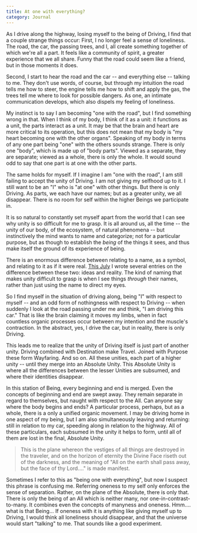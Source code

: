 ```yaml
---
title: At one with everything?
category: Journal
---
```


As I drive along the highway, losing myself to the being of Driving, I
find that a couple strange things occur: First, I no longer feel a sense
of loneliness.  The road, the car, the passing trees, and I, all create
something together of which we're all a part.  It feels like a community
of spirit, a greater experience that we all share.  Funny that the road
could seem like a friend, but in those moments it does.

Second, I start to hear the road and the car -- and everything else --
talking to me.  They don't use words, of course, but through my
intuition the road tells me how to steer, the engine tells me how to
shift and apply the gas, the trees tell me where to look for possible
dangers.  As one, an intimate communication develops, which also dispels
my feeling of loneliness.

My instinct is to say I am becoming "one with the road", but I find
something wrong in that.  When I think of my body, I think of it as a
unit: it functions as a unit, the parts interact as a unit.  It may be
that the brain and heart are more critical to its operation, but this
does not mean that my body is "my heart becoming one with the other
organs".  Speaking of my body in terms of any one part being "one" with
the others sounds strange.  There is only one "body", which is made up
of "body parts".  Viewed as a separate, they are separate; viewed as a
whole, there is only the whole.  It would sound odd to say that one part
is at one with the other parts.

The same holds for myself.  If I imagine I am "one with the road", I am
still failing to accept the unity of Driving.  I am not giving my
selfhood up to it.  I still want to be an "I" who is "at one" with other
things.  But there is only Driving.  As parts, we each have our names;
but as a greater unity, we all disappear.  There is no room for self
within the higher Beings we participate in.

It is so natural to constantly set myself apart from the world that I
can see why unity is so difficult for me to grasp.  It is all around us,
all the time -- the unity of our body, of the ecosystem, of natural
phenomena -- but instinctively the mind wants to name and categorize;
not for a particular purpose, but as though to establish the *being* of
the things it sees, and thus make itself the ground of its experience of
being.

There is an enormous difference between relating to a name, as a symbol,
and relating to it as if it were real.  [This July](jul2004) I wrote several
entries on the difference between these two: ideas and reality.  The
kind of naming that makes unity difficult to grasp is when I see things
*through* their names, rather than just using the name to direct my
eyes.

So I find myself in the situation of driving along, being "I" with
respect to myself -- and an odd form of nothingness with respect to
Driving -- when suddenly I look at the road passing under me and think,
"I am driving this car."  That is like the brain claiming it moves my
limbs, when in fact countless organic processes occur between my
intention and the muscle's contraction.  In the abstract, yes, I drive
the car, but in reality, there is only Driving.

This leads me to realize that the unity of Driving itself is just part
of another unity.  Driving combined with Destination make Travel.
Joined with Purpose these form Wayfaring.  And so on.  All these
unities, each part of a higher unity -- until they merge into an
Absolute Unity.  This Absolute Unity is where all the differences
between the lesser Unities are subsumed, and where their identities
disappear.

In this station of Being, every beginning and end is merged.  Even the
concepts of beginning and end are swept away.  They remain separate in
regard to themselves, but naught with respect to the All.  Can anyone
say where the body begins and ends?  A particular process, perhaps, but
as a whole, there is a only a unified organic movement.  I may be
driving home in one aspect of my being, but I am also simultaneously
leaving and returning: still in relation to my car, speeding along in
relation to the highway.  All of these particulars, each subsumed in the
unity it helps to form, until all of them are lost in the final,
Absolute Unity.

> This is the plane whereon the vestiges of all things are destroyed in
> the traveler, and on the horizon of eternity the Divine Face riseth
> out of the darkness, and the meaning of "All on the earth shall pass
> away, but the face of thy Lord...." is made manifest.

Sometimes I refer to this as "being one with everything", but now I
suspect this phrase is confusing me.  Referring oneness to my self only
enforces the sense of separation.  Rather, on the plane of the Absolute,
there is only that.  There is only the being of an All which is neither
many, nor one-in-contrast-to-many.  It combines even the concepts of
manyness and oneness.  Hmm.... what is that Being...  If oneness with it
is anything like giving myself up to Driving, I would think all
loneliness should disappear, and that the universe would start "talking"
to me.  That sounds like a good experiment.



